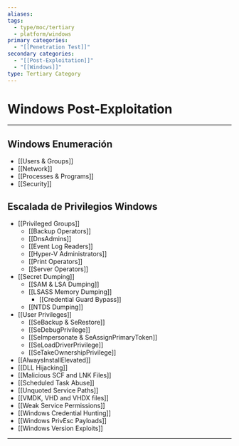 ```yaml
---
aliases:
tags:
  - type/moc/tertiary
  - platform/windows
primary categories:
  - "[[Penetration Test]]"
secondary categories:
  - "[[Post-Exploitation]]"
  - "[[Windows]]"
type: Tertiary Category
---
```

# Windows Post-Exploitation

***

## Windows Enumeración

- [[Users & Groups]]
- [[Network]]
- [[Processes & Programs]]
- [[Security]]

## Escalada de Privilegios Windows

- [[Privileged Groups]]
	- [[Backup Operators]]
	- [[DnsAdmins]]
	- [[Event Log Readers]]
	- [[Hyper-V Administrators]]
	- [[Print Operators]]
	- [[Server Operators]]
- [[Secret Dumping]]
	- [[SAM & LSA Dumping]]
	- [[LSASS Memory Dumping]]
		- [[Credential Guard Bypass]]
	- [[NTDS Dumping]]
- [[User Privileges]]
	- [[SeBackup & SeRestore]]
	- [[SeDebugPrivilege]]
	- [[SeImpersonate & SeAssignPrimaryToken]]
	- [[SeLoadDriverPrivilege]]
	- [[SeTakeOwnershipPrivilege]]
- [[AlwaysInstallElevated]]
- [[DLL Hijacking]]
- [[Malicious SCF and LNK Files]]
- [[Scheduled Task Abuse]]
- [[Unquoted Service Paths]]
- [[VMDK, VHD and VHDX files]]
- [[Weak Service Permissions]]
- [[Windows Credential Hunting]]
- [[Windows PrivEsc Payloads]]
- [[Windows Version Exploits]]


***
